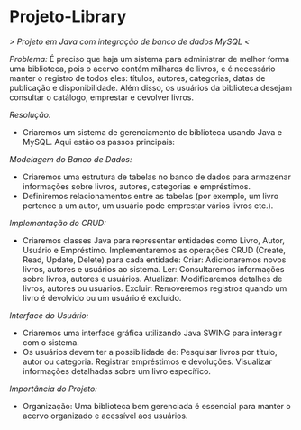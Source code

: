# Projeto-Library
*> Projeto em Java com integração de banco de dados MySQL <*

_Problema:_
É preciso que haja um sistema para administrar de melhor forma uma biblioteca, pois o acervo contém milhares de livros, e é necessário manter o registro de todos eles: títulos, autores, categorias, datas de publicação e disponibilidade. Além disso, os usuários da biblioteca desejam consultar o catálogo, emprestar e devolver livros.

_Resolução:_
- Criaremos um sistema de gerenciamento de biblioteca usando Java e MySQL. Aqui estão os passos principais:

_Modelagem do Banco de Dados:_
- Criaremos uma estrutura de tabelas no banco de dados para armazenar informações sobre livros, autores, categorias e empréstimos.
- Definiremos relacionamentos entre as tabelas (por exemplo, um livro pertence a um autor, um usuário pode emprestar vários livros etc.).

_Implementação do CRUD:_
- Criaremos classes Java para representar entidades como Livro, Autor, Usuário e Empréstimo. Implementaremos as operações CRUD (Create, Read, Update, Delete) para cada entidade:
Criar: Adicionaremos novos livros, autores e usuários ao sistema.
Ler: Consultaremos informações sobre livros, autores e usuários.
Atualizar: Modificaremos detalhes de livros, autores ou usuários.
Excluir: Removeremos registros quando um livro é devolvido ou um usuário é excluído.

_Interface do Usuário:_
- Criaremos uma interface gráfica utilizando Java SWING para interagir com o sistema.
- Os usuários devem ter a possibilidade de:
Pesquisar livros por título, autor ou categoria.
Registrar empréstimos e devoluções.
Visualizar informações detalhadas sobre um livro específico.


_Importância do Projeto:_
- Organização: Uma biblioteca bem gerenciada é essencial para manter o acervo organizado e acessível aos usuários.

